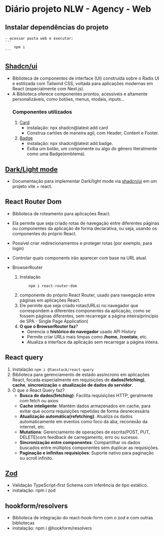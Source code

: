 # Diário projeto NLW - Agency - Web

## Instalar dependências do projeto
    - acessar pasta web e executar:
    ```
        npm i
    ```

## [Shadcn/ui](https://ui.shadcn.com/)
- Biblioteca de componentes de interface (UI) construída sobre o Radix UI e estilizada com Tailwind CSS, voltada para aplicações modernas em React (especialmente com Next.js).
- A Biblioteca oferece componentes prontos, acessíveis e altamente personalizáveis, como botões, menus, modais, inputs...
    ### Componentes utilizados
    1. [Card]('https://ui.shadcn.com/docs/components/card')
       * instalação: npx shadcn@latest add card
       * Construa cartões de maneira agil, com Header, Content e Footer.
    2. [Badge]('https://ui.shadcn.com/docs/components/badge')
       * instalação: npx shadcn@latest add badge.
       * Exiba um botão, um componente ou algo do gênero literalmente como uma Badge(emblema).

## [Dark/Light mode](https://ui.shadcn.com/docs/dark-mode/vite) 
- Documentação para implementar Dark/light mode via [shadcn/ui](https://ui.shadcn.com/) em um projeto vite + react.

## React Router Dom
- Biblioteca de roteamento para aplicações React.
- Ela permite que seja criado rotas de navegação entre diferentes páginas ou componentes da aplicação de forma declarativa, ou seja, usando os componentes do próprio React.
- Possível criar redirecionamentos e proteger rotas (por exemplo, para login)
- Controlar quais components irão aparecer com base na URL atual.

- BrowserRouter
  1. Instalação
        ```
            npm i react-router-dom
        ```
  2. componente do próprio React Router, usado para navegação entre páginas em aplicações React.
  3. Ele permite que seja criado rotas(URLs) no navegador que correspondem a diferentes componentes da aplicação, como se fossem páginas diferentes, sem recarregar a página inteira(princípio de SPA - Single Page Application)
  4. **O que o BrowserRouter faz**?
     * Gerencia o **histórico do navegador** usado API History
     * Permite criar URLs mais limpas como **/home**, **/contato**, etc.
     * Atualiza a interface da aplicação sem recarregar a página inteira.

## React query
1. Instalação
        ```
            npm i @tanstack/react-query
        ```
3. Biblioteca para gerenciamento de estado assíncrono em aplicações React, focada especialmente em requisições de **dados(fetching)**, **cache**, **sincronização** e **atualização de dados do servidor**.
4. O que o React Query faz?
   * **Busca de dados(fetching)**: Facilita requisições HTTP, geralmente com fetch ou axios
   * **Cache inteligente**: Mantém dados armazenados em cache, para evitar que ocorra requisições repetidas de forma desnecessária
   * **Atualização automática(refetching)**: Atualiza os dados automaticamente em eventos como foco da aba, reconexão da internet, etc.
   * **Mutations**: Gerenciamento de operações de escrita(POST, PUT, DELETE)com feedback de carregamento, erro ou sucesso.
   * **Sincronização entre componentes**: Compartilhar os dados buscados entre múltiplos componentes sem duplicar as requisições.
   * **Paginação e infinitas requisições**: Suporte nativo para paginação ou scroll infinito.
  
## [Zod]('https://zod.dev/')
* Validação TypeScript-first Schema com inferência de tipo estático.
* instalação: npm i zod

## hookform/resolvers
* Biblioteca de integração do react-hook-form com o zod e com outras bibliotecas
* instalação: npm i @hookform/resolvers


<!-- https://gist.github.com/sidneyroberto/5f0b837c2d27f791fc494c164d2a7d74 -->
<!-- https://github.com/rocketseat-education/nlw-agents-aulas-server -->
<!-- https://github.com/rocketseat-education/nlw-agents-aulas-web -->

<!-- https://www.youtube.com/watch?v=pynRw8RzqcQ -->